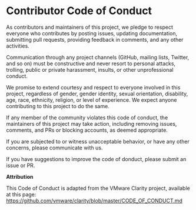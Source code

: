 Contributor Code of Conduct
======================

As contributors and maintainers of this project, we pledge to respect
everyone who contributes by posting issues, updating documentation,
submitting pull requests, providing feedback in comments, and any other
activities.

Communication through any project channels (GitHub, mailing lists,
Twitter, and so on) must be constructive and never resort to personal
attacks, trolling, public or private harassment, insults, or other
unprofessional conduct.

We promise to extend courtesy and respect to everyone involved in this
project, regardless of gender, gender identity, sexual orientation,
disability, age, race, ethnicity, religion, or level of experience. We
expect anyone contributing to this project to do the same.

If any member of the community violates this code of conduct, the
maintainers of this project may take action, including removing issues,
comments, and PRs or blocking accounts, as deemed appropriate.

If you are subjected to or witness unacceptable behavior, or have any
other concerns, please communicate with us.

If you have suggestions to improve the code of donduct, please submit
an issue or PR.


**Attribution**

This Code of Conduct is adapted from the VMware Clarity project, available at this page: https://github.com/vmware/clarity/blob/master/CODE_OF_CONDUCT.md
